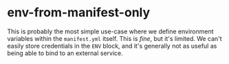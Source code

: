 # env-from-manifest-only

This is probably the most simple use-case where we define environment variables within the `manifest.yml` itself. This is _fine_, but it's limited. We can't easily store credentials in the `ENV` block, and it's generally not as useful as being able to bind to an external service.
